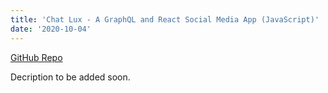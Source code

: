 ```yaml
---
title: 'Chat Lux - A GraphQL and React Social Media App (JavaScript)'
date: '2020-10-04'
---
```


[GitHub Repo](https://github.com/akassab/ChatLux)

Decription to be added soon.
